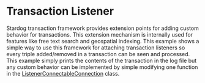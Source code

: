 # Transaction Listener

Stardog transaction framework provides extension points for adding custom behavior for transactions. This 
extension mechanism is internally used for features like free text search and geospatial indexing. This 
example shows a simple way to use this framework for attaching transaction listeners so every triple
added/removed in a transaction can be seen and processed. This example simply prints the contents of the
transaction in the log file but any custom behavior can be implemented by simple modifying one function
in the [ListenerConnectableConnection](main/src/com/complexible/stardog/examples/listener/ListenerConnectableConnection.java)
class.
